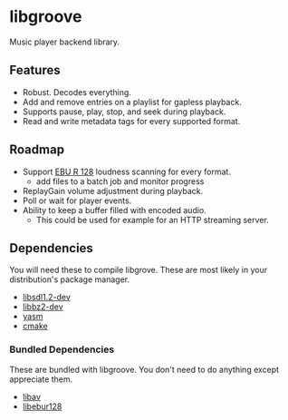 # libgroove

Music player backend library.

## Features

 * Robust. Decodes everything.
 * Add and remove entries on a playlist for gapless playback.
 * Supports pause, play, stop, and seek during playback.
 * Read and write metadata tags for every supported format.

## Roadmap

 * Support [EBU R 128](http://tech.ebu.ch/loudness) loudness scanning for every format.
   - add files to a batch job and monitor progress
 * ReplayGain volume adjustment during playback.
 * Poll or wait for player events.
 * Ability to keep a buffer filled with encoded audio.
   - This could be used for example for an HTTP streaming server.

## Dependencies

You will need these to compile libgrove. These are most likely in your
distribution's package manager.

 * [libsdl1.2-dev](http://www.libsdl.org/)
 * [libbz2-dev](http://www.bzip.org/)
 * [yasm](http://yasm.tortall.net/)
 * [cmake](http://www.cmake.org/)

### Bundled Dependencies

These are bundled with libgroove. You don't need to do anything except
appreciate them.

 * [libav](http://libav.org)
 * [libebur128](https://github.com/jiixyj/libebur128)
